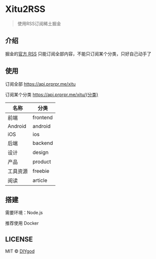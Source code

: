 # Xitu2RSS

> 使用RSS订阅稀土掘金

## 介绍

掘金的[官方 RSS](http://gold.xitu.io/rss) 只能订阅全部内容，不能只订阅某个分类，只好自己动手了

## 使用

订阅全部 https://api.prprpr.me/xitu

订阅某个分类 https://api.prprpr.me/xitu/{分类}

名称 | 分类
--- | ----
前端 | frontend
Android | android
iOS | ios
后端 | backend
设计 | design
产品 | product
工具资源 | freebie
阅读 | article

## 搭建

需要环境：Node.js

推荐使用 Docker

## LICENSE

MIT © [DIYgod](http://github.com/DIYgod)
